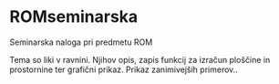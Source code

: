 # ROMseminarska
Seminarska naloga pri predmetu ROM

Tema so liki v ravnini. Njihov opis, zapis funkcij za izračun ploščine in prostornine ter grafični prikaz.
Prikaz zanimivejših primerov..
